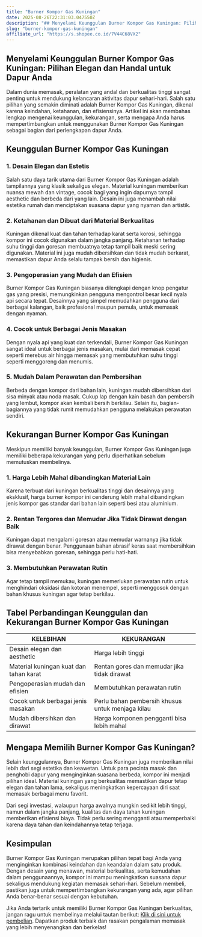 ```yaml
---
title: "Burner Kompor Gas Kuningan"
date: 2025-08-26T22:31:03.047550Z
description: "## Menyelami Keunggulan Burner Kompor Gas Kuningan: Pilihan Elegan dan Handal untuk Dapur Anda..."
slug: "burner-kompor-gas-kuningan"
affiliate_url: "https://s.shopee.co.id/7V44C68VX2"
---
```

## Menyelami Keunggulan Burner Kompor Gas Kuningan: Pilihan Elegan dan Handal untuk Dapur Anda

Dalam dunia memasak, peralatan yang andal dan berkualitas tinggi sangat penting untuk mendukung kelancaran aktivitas dapur sehari-hari. Salah satu pilihan yang semakin diminati adalah Burner Kompor Gas Kuningan, dikenal karena keindahan, ketahanan, dan efisiensinya. Artikel ini akan membahas lengkap mengenai keunggulan, kekurangan, serta mengapa Anda harus mempertimbangkan untuk menggunakan Burner Kompor Gas Kuningan sebagai bagian dari perlengkapan dapur Anda.

## Keunggulan Burner Kompor Gas Kuningan

### 1. Desain Elegan dan Estetis

Salah satu daya tarik utama dari Burner Kompor Gas Kuningan adalah tampilannya yang klasik sekaligus elegan. Material kuningan memberikan nuansa mewah dan vintage, cocok bagi yang ingin dapurnya tampil aesthetic dan berbeda dari yang lain. Desain ini juga menambah nilai estetika rumah dan menciptakan suasana dapur yang nyaman dan artistik.

### 2. Ketahanan dan Dibuat dari Material Berkualitas

Kuningan dikenal kuat dan tahan terhadap karat serta korosi, sehingga kompor ini cocok digunakan dalam jangka panjang. Ketahanan terhadap suhu tinggi dan goresan membuatnya tetap tampil baik meski sering digunakan. Material ini juga mudah dibersihkan dan tidak mudah berkarat, memastikan dapur Anda selalu tampak bersih dan higienis.

### 3. Pengoperasian yang Mudah dan Efisien

Burner Kompor Gas Kuningan biasanya dilengkapi dengan knop pengatur gas yang presisi, memungkinkan pengguna mengontrol besar kecil nyala api secara tepat. Desainnya yang simpel memudahkan pengguna dari berbagai kalangan, baik profesional maupun pemula, untuk memasak dengan nyaman.

### 4. Cocok untuk Berbagai Jenis Masakan

Dengan nyala api yang kuat dan terkendali, Burner Kompor Gas Kuningan sangat ideal untuk berbagai jenis masakan, mulai dari memasak cepat seperti merebus air hingga memasak yang membutuhkan suhu tinggi seperti menggoreng dan menumis.

### 5. Mudah Dalam Perawatan dan Pembersihan

Berbeda dengan kompor dari bahan lain, kuningan mudah dibersihkan dari sisa minyak atau noda masak. Cukup lap dengan kain basah dan pembersih yang lembut, kompor akan kembali bersih berkilau. Selain itu, bagian-bagiannya yang tidak rumit memudahkan pengguna melakukan perawatan sendiri.

## Kekurangan Burner Kompor Gas Kuningan

Meskipun memiliki banyak keunggulan, Burner Kompor Gas Kuningan juga memiliki beberapa kekurangan yang perlu diperhatikan sebelum memutuskan membelinya.

### 1. Harga Lebih Mahal dibandingkan Material Lain

Karena terbuat dari kuningan berkualitas tinggi dan desainnya yang eksklusif, harga burner kompor ini cenderung lebih mahal dibandingkan jenis kompor gas standar dari bahan lain seperti besi atau aluminium.

### 2. Rentan Tergores dan Memudar Jika Tidak Dirawat dengan Baik

Kuningan dapat mengalami goresan atau memudar warnanya jika tidak dirawat dengan benar. Penggunaan bahan abrasif keras saat membersihkan bisa menyebabkan goresan, sehingga perlu hati-hati.

### 3. Membutuhkan Perawatan Rutin

Agar tetap tampil memukau, kuningan memerlukan perawatan rutin untuk menghindari oksidasi dan kotoran menempel, seperti menggosok dengan bahan khusus kuningan agar tetap berkilau.

## Tabel Perbandingan Keunggulan dan Kekurangan Burner Kompor Gas Kuningan

| KELEBIHAN                                         | KEKURANGAN                                              |
|---------------------------------------------------|----------------------------------------------------------|
| Desain elegan dan aesthetic                     | Harga lebih tinggi                                    |
| Material kuningan kuat dan tahan karat             | Rentan gores dan memudar jika tidak dirawat             |
| Pengoperasian mudah dan efisien                   | Membutuhkan perawatan rutin                            |
| Cocok untuk berbagai jenis masakan               | Perlu bahan pembersih khusus untuk menjaga kilau      |
| Mudah dibersihkan dan dirawat                     | Harga komponen pengganti bisa lebih mahal             |

## Mengapa Memilih Burner Kompor Gas Kuningan?

Selain keunggulannya, Burner Kompor Gas Kuningan juga memberikan nilai lebih dari segi estetika dan keawetan. Untuk para pecinta masak dan penghobi dapur yang menginginkan suasana berbeda, kompor ini menjadi pilihan ideal. Material kuningan yang berkualitas memastikan dapur tetap elegan dan tahan lama, sekaligus meningkatkan kepercayaan diri saat memasak berbagai menu favorit.

Dari segi investasi, walaupun harga awalnya mungkin sedikit lebih tinggi, namun dalam jangka panjang, kualitas dan daya tahan kuningan memberikan efisiensi biaya. Tidak perlu sering mengganti atau memperbaiki karena daya tahan dan keindahannya tetap terjaga.

## Kesimpulan

Burner Kompor Gas Kuningan merupakan pilihan tepat bagi Anda yang menginginkan kombinasi keindahan dan keandalan dalam satu produk. Dengan desain yang menawan, material berkualitas, serta kemudahan dalam penggunaannya, kompor ini mampu meningkatkan suasana dapur sekaligus mendukung kegiatan memasak sehari-hari. Sebelum membeli, pastikan juga untuk mempertimbangkan kekurangan yang ada, agar pilihan Anda benar-benar sesuai dengan kebutuhan.

Jika Anda tertarik untuk memiliki Burner Kompor Gas Kuningan berkualitas, jangan ragu untuk membelinya melalui tautan berikut: [Klik di sini untuk pembelian](https://s.shopee.co.id/7V44C68VX2). Dapatkan produk terbaik dan rasakan pengalaman memasak yang lebih menyenangkan dan berkelas!